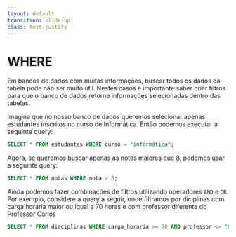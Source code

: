 ```yaml
---
layout: default
transition: slide-up
class: text-justify
---
```


# WHERE

<div>
Em bancos de dados com muitas informações, buscar todos os dados da tabela pode não ser muito útil. Nestes casos é importante saber criar filtros para que o banco de dados retorne informações selecionadas dentro das tabelas.
<br>
</div>

Imagina que no nosso banco de dados queremos selecionar apenas estudantes inscritos no curso de Informática. Então podemos executar a seguinte query:

```sql
SELECT * FROM estudantes WHERE curso = "informática";
```

Agora, se queremos buscar apenas as notas maiores que 8, podemos usar a seguinte query:

```sql
SELECT * FROM notas WHERE nota > 8;
```

Ainda podemos fazer combinações de filtros utilizando operadores `AND` e `OR`. Por exemplo, considere a query a seguir, onde filtramos por diciplinas com carga horária maior ou igual a 70 horas e com professor diferente do Professor Carlos

```sql
SELECT * FROM disciplinas WHERE carga_horaria >= 70 AND professor <> "Prof. Carlos";
```